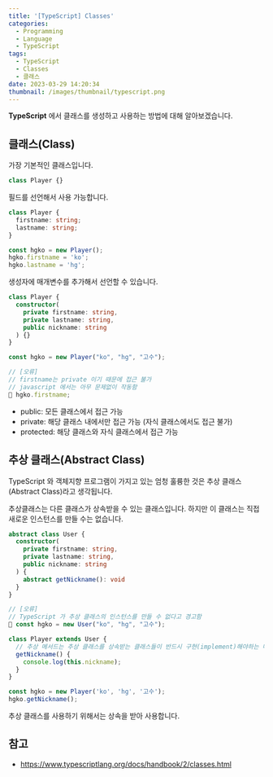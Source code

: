 ```yaml
---
title: '[TypeScript] Classes'
categories:
  - Programming
  - Language
  - TypeScript
tags:
  - TypeScript
  - Classes
  - 클래스
date: 2023-03-29 14:20:34
thumbnail: /images/thumbnail/typescript.png
---
```


**TypeScript** 에서 클래스를 생성하고 사용하는 방법에 대해 알아보겠습니다.

## 클래스(Class)

가장 기본적인 클래스입니다.

```ts
class Player {}
```

필드를 선언해서 사용 가능합니다.

```ts
class Player {
  firstname: string;
  lastname: string;
}

const hgko = new Player();
hgko.firstname = 'ko';
hgko.lastname = 'hg';
```

생성자에 매개변수를 추가해서 선언할 수 있습니다.

```ts
class Player {
  constructor(
    private firstname: string,
    private lastname: string,
    public nickname: string
  ) {}
}

const hgko = new Player("ko", "hg", "고수");

// [오류]
// firstname는 private 이기 때문에 접근 불가
// javascript 에서는 아무 문제없이 작동함
🚫 hgko.firstname;
```

- public: 모든 클래스에서 접근 가능
- private: 해당 클래스 내에서만 접근 가능 (자식 클래스에서도 접근 불가)
- protected: 해당 클래스와 자식 클래스에서 접근 가능

## 추상 클래스(Abstract Class)

TypeScript 와 객체지향 프로그램이 가지고 있는 엄청 훌륭한 것은 추상 클래스(Abstract Class)라고 생각됩니다.

추상클래스는 다른 클래스가 상속받을 수 있는 클래스입니다. 하지만 이 클래스는 직접 새로운 인스턴스를 만들 수는 없습니다.

```ts
abstract class User {
  constructor(
    private firstname: string,
    private lastname: string,
    public nickname: string
  ) {
    abstract getNickname(): void
  }
}

// [오류]
// TypeScript 가 추상 클래스의 인스턴스를 만들 수 없다고 경고함
🚫 const hgko = new User("ko", "hg", "고수");
```

```ts
class Player extends User {
  // 추상 메서드는 추상 클래스를 상속받는 클래스들이 반드시 구현(implement)해야하는 메서드입니다.
  getNickname() {
    console.log(this.nickname);
  }
}

const hgko = new Player('ko', 'hg', '고수');
hgko.getNickname();
```

추상 클래스를 사용하기 위해서는 상속을 받아 사용합니다.

## 참고

- https://www.typescriptlang.org/docs/handbook/2/classes.html
